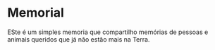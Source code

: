 # Memorial
ESte é um simples memoria que compartilho memórias de pessoas e animais queridos que já não estão mais na Terra.
